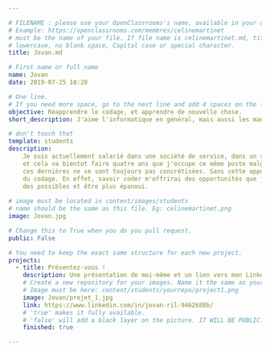 ```yaml
---

# FILENAME : please use your OpenClassrooms's name, available in your url.
# Example: https://openclassrooms.com/membres/celinemartinet
# must be the name of your file. If file name is celinemartinet.md, title is celinemartinet.
# lowercase, no blank space, Capital case or special character.
title: Jovan.md

# First name or full name
name: Jovan
date: 2019-07-25 18:20

# One line.
# If you need more space, go to the next line and add 4 spaces on the left, as in 'description'.
objective: Réapprendre le codage, et apprendre de nouvelle chose.
short_description: J'aime l'informatique en général, mais aussi les mangas et la nourriture.

# don't touch that
template: students
description:
    Je suis actuellement salarié dans une société de service, dans un support au niveau 1
	et cela va bientot faire quatre ans que j'occupe ce même poste malgré les promesses d'évolution que l'on m'a soumises, 
	ces dernières ne se sont toujours pas concrétisées. Sans cette opportunité d'évoluer, je voudrais me lancer dans l'apprentissage
	du codage. En effet, savoir coder m'offrirai des opportunités que je n'ai pas actuellement et ainsi, je pourrais ouvrir mon champ
	des possibles et être plus épanoui.
	
# image must be located in content/images/students
# name should be the same as this file. Eg: celinemartinet.png
image: Jovan.jpg

# Change this to True when you do you pull request.
public: False

# You need to keep the exact same structure for each new project.
projects:
  - title: Présentez-vous !
    description: Une présentation de moi-même et un lien vers mon LinkedIn.
    # Create a new repository for your images. Name it the same as your nickname and profile picture.
    # Image must be here: content/students/yourrepo/project1.png
    image: Jovan/projet_1.jpg
    link: https://www.linkedin.com/in/jovan-ril-9462688b/
    # 'true' makes it fully available.
    # 'false' will add a black layer on the picture. IT WILL BE PUBLIC!
    finished: true

---
```

